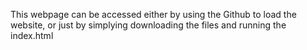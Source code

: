 This webpage can be accessed either by using the Github to load the website, or just by simplying downloading the files and running the index.html
